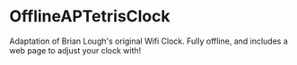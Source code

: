 # OfflineAPTetrisClock
Adaptation of Brian Lough's original Wifi Clock. Fully offline, and includes a web page to adjust your clock with!
